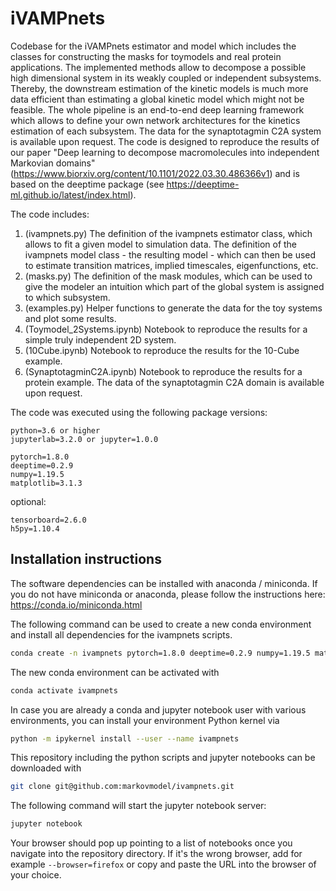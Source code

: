 # iVAMPnets

Codebase for the iVAMPnets estimator and model which includes the classes for constructing the masks for toymodels and real protein applications.
The implemented methods allow to decompose a possible high dimensional system in its weakly coupled or independent subsystems. Thereby, the downstream estimation of the kinetic models is much more data efficient than estimating a global kinetic model which might not be feasible. The whole pipeline is an end-to-end deep learning framework which allows to define your own network architectures for the kinetics estimation of each subsystem. 
The data for the synaptotagmin C2A system is available upon request. The code is designed to reproduce the results of our paper "Deep learning to decompose macromolecules into independent Markovian domains" (https://www.biorxiv.org/content/10.1101/2022.03.30.486366v1) and is based on the deeptime package (see https://deeptime-ml.github.io/latest/index.html). 

The code includes:
1. (ivampnets.py) The definition of the ivampnets estimator class, which allows to fit a given model to simulation data. The definition of the ivampnets model class - the resulting model - which can then be used to estimate transition matrices, implied timescales, eigenfunctions, etc.
2. (masks.py) The definition of the mask modules, which can be used to give the modeler an intuition which part of the global system is assigned to which subsystem.
3. (examples.py) Helper functions to generate the data for the toy systems and plot some results.
4. (Toymodel_2Systems.ipynb) Notebook to reproduce the results for a simple truly independent 2D system. 
5. (10Cube.ipynb) Notebook to reproduce the results for the 10-Cube example.
6. (SynaptotagminC2A.ipynb) Notebook to reproduce the results for a protein example. The data of the synaptotagmin C2A domain is available upon request.

The code was executed using the following package versions:

```
python=3.6 or higher
jupyterlab=3.2.0 or jupyter=1.0.0

pytorch=1.8.0
deeptime=0.2.9
numpy=1.19.5
matplotlib=3.1.3
```
optional:
```
tensorboard=2.6.0
h5py=1.10.4
```

## Installation instructions

The software dependencies can be installed with anaconda / miniconda. If you do not have miniconda or anaconda, please follow the instructions here: https://conda.io/miniconda.html

The following command can be used to create a new conda environment and install all dependencies for the ivampnets scripts. 
```bash
conda create -n ivampnets pytorch=1.8.0 deeptime=0.2.9 numpy=1.19.5 matplotlib=3.1.3 jupyter h5py -c conda-forge
```
The new conda environment can be activated with
```bash
conda activate ivampnets
```


In case you are already a conda and jupyter notebook user with various environments, you can install your environment Python kernel via
```bash
python -m ipykernel install --user --name ivampnets
```
This repository including the python scripts and jupyter notebooks can be downloaded with 
```bash
git clone git@github.com:markovmodel/ivampnets.git
```

The following command will start the jupyter notebook server:
```bash
jupyter notebook
```

Your browser should pop up pointing to a list of notebooks once you navigate into the repository directory. If it's the wrong browser, add for example `--browser=firefox` or copy and paste the URL into the browser of your choice.
